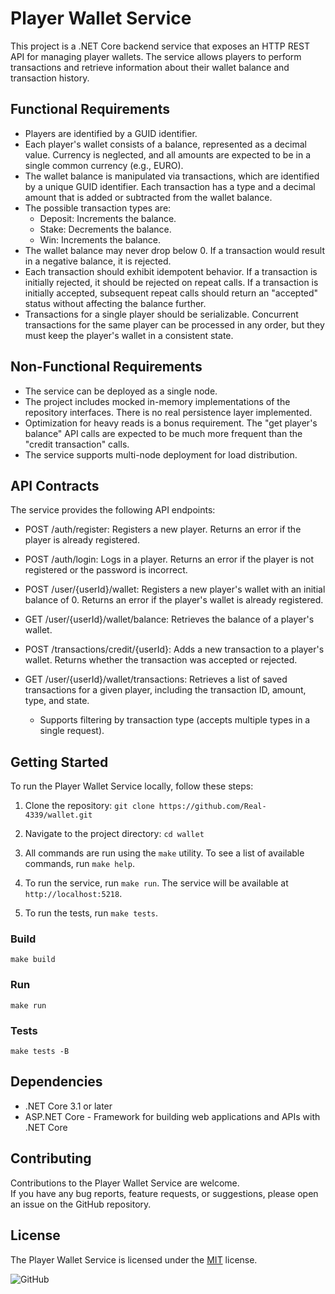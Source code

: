 # Player Wallet Service

This project is a .NET Core backend service that exposes an HTTP REST API for managing player wallets. The service allows players to perform transactions and retrieve information about their wallet balance and transaction history.

## Functional Requirements

- Players are identified by a GUID identifier.
- Each player's wallet consists of a balance, represented as a decimal value. Currency is neglected, and all amounts are expected to be in a   single common currency (e.g., EURO).
- The wallet balance is manipulated via transactions, which are identified by a unique GUID identifier. Each transaction has a type and a decimal amount that is added or subtracted from the wallet balance.
- The possible transaction types are:
    - Deposit: Increments the balance.
    - Stake: Decrements the balance.
    - Win: Increments the balance.
- The wallet balance may never drop below 0. If a transaction would result in a negative balance, it is rejected.
- Each transaction should exhibit idempotent behavior. If a transaction is initially rejected, it should be rejected on repeat calls. If a transaction is initially accepted, subsequent repeat calls should return an "accepted" status without affecting the balance further.
- Transactions for a single player should be serializable. Concurrent transactions for the same player can be processed in any order, but they must keep the player's wallet in a consistent state.

## Non-Functional Requirements

- The service can be deployed as a single node.
- The project includes mocked in-memory implementations of the repository interfaces. There is no real persistence layer implemented.
- Optimization for heavy reads is a bonus requirement. The "get player's balance" API calls are expected to be much more frequent than the "credit transaction" calls.
- The service supports multi-node deployment for load distribution.

## API Contracts

The service provides the following API endpoints:

- POST /auth/register: Registers a new player. Returns an error if the player is already registered.

- POST /auth/login: Logs in a player. Returns an error if the player is not registered or the password is incorrect.

- POST /user/{userId}/wallet: Registers a new player's wallet with an initial balance of 0. Returns an error if the player's wallet is already registered.

- GET /user/{userId}/wallet/balance: Retrieves the balance of a player's wallet.

- POST /transactions/credit/{userId}: Adds a new transaction to a player's wallet. Returns whether the transaction was accepted or rejected.

- GET /user/{userId}/wallet/transactions: Retrieves a list of saved transactions for a given player, including the transaction ID, amount, type, and state.
    - Supports filtering by transaction type (accepts multiple types in a single request).

## Getting Started

To run the Player Wallet Service locally, follow these steps:

1. Clone the repository: `git clone https://github.com/Real-4339/wallet.git`

2. Navigate to the project directory: `cd wallet`

3. All commands are run using the `make` utility. To see a list of available commands, run `make help`.

4. To run the service, run `make run`. The service will be available at `http://localhost:5218`.

5. To run the tests, run `make tests`.

### Build

```make
make build
```

### Run

```make
make run
```

### Tests

```make
make tests -B
```

## Dependencies

- .NET Core 3.1 or later
- ASP.NET Core - Framework for building web applications and APIs with .NET Core

## Contributing

Contributions to the Player Wallet Service are welcome.  
If you have any bug reports, feature requests, or suggestions, please open an issue on the GitHub repository.

## License

The Player Wallet Service is licensed under the [MIT](https://github.com/Real-4339/wallet/blob/main/LICENSE) license.

![GitHub](https://img.shields.io/github/license/Real-4339/wallet?style=for-the-badge)